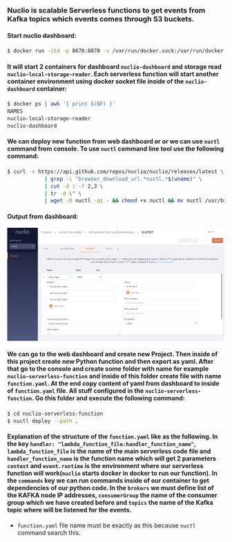 ### Nuclio is scalable Serverless functions to get events from Kafka topics which events comes through S3 buckets.

#### Start nuclio dashboard:
```bash
$ docker run -itd -p 8070:8070 -v /var/run/docker.sock:/var/run/docker.sock -v /tmp:/tmp --name nuclio-dashboard quay.io/nuclio/dashboard:stable-amd64
```

#### It will start 2 containers for dashboard `nuclio-dashboard` and storage read `nuclio-local-storage-reader`. Each serverless function will start another container environment using docker socket file inside of the `nuclio-dashboard` container:
```bash
$ docker ps | awk '{ print $(NF) }'
NAMES
nuclio-local-storage-reader
nuclio-dashboard
```

#### We can deploy new function from web dashboard or or we can use `nuctl` command from console. To use `nuctl` command line tool use the following command:
```bash
$ curl -s https://api.github.com/repos/nuclio/nuclio/releases/latest \
			| grep -i "browser_download_url.*nuctl.*$(uname)" \
			| cut -d : -f 2,3 \
			| tr -d \" \
			| wget -O nuctl -qi - && chmod +x nuctl && mv nuctl /usr/bin/
```

#### Output from dashboard:
![Nuclio Interface](images/nuclio-dashboard.png)

#### We can go to the web dashboard and create new Project. Then inside of this project create new Python function and then export as yaml. After that go to the console and create some folder with name for example `nuclio-serverless-function` and inside of this folder create file with name `function.yaml`. At the end copy content of yaml from dashboard to inside of `function.yaml` file. All stuff configured in the `nuclio-serverless-function`. Go this folder and execute the following command:
```bash
$ cd nuclio-serverless-function
$ nuctl deploy --path .
```

#### Explanation of the structure of the `function.yaml` like as the following. In the key `handler: "lambda_function_file:handler_function_name"`, `lambda_function_file` is the name of the main serverless code file and `handler_function_name` is the function name which will get 2 parameters `context` and `event`. `runtime` is the environment where our serverless function will work(`nuclio` starts docker in docker to run our function). In the `commands` key we can run commands inside of our container to get dependencies of our python code. In the `brokers` we must define list of the KAFKA node IP addresses, `consumerGroup` the name of the consumer group which we have created before and `topics` the name of the Kafka topic where will be listened for the events.
- `function.yaml` file name must be exactly as this because `nuctl` command search this. 
